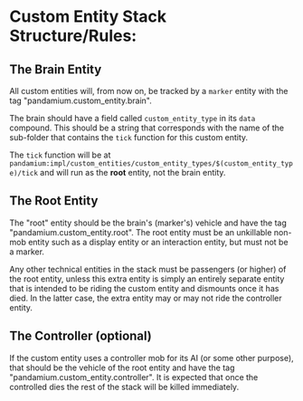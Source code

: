 # Custom Entity Stack Structure/Rules:
## The Brain Entity
All custom entities will, from now on, be tracked by a `marker` entity with the tag "pandamium.custom_entity.brain".

The brain should have a field called `custom_entity_type` in its `data` compound. This should be a string that corresponds with the name of the sub-folder that contains the `tick` function for this custom entity.

The `tick` function will be at `pandamium:impl/custom_entities/custom_entity_types/$(custom_entity_type)/tick` and will run as the **root** entity, not the brain entity.

## The Root Entity
The "root" entity should be the brain's (marker's) vehicle and have the tag "pandamium.custom_entity.root". The root entity must be an unkillable non-mob entity such as a display entity or an interaction entity, but must not be a marker.

Any other technical entities in the stack must be passengers (or higher) of the root entity, unless this extra entity is simply an entirely separate entity that is intended to be riding the custom entity and dismounts once it has died. 
In the latter case, the extra entity may or may not ride the controller entity.

## The Controller (optional)
If the custom entity uses a controller mob for its AI (or some other purpose), that should be the vehicle of the root entity and have the tag "pandamium.custom_entity.controller".
It is expected that once the controlled dies the rest of the stack will be killed immediately.
